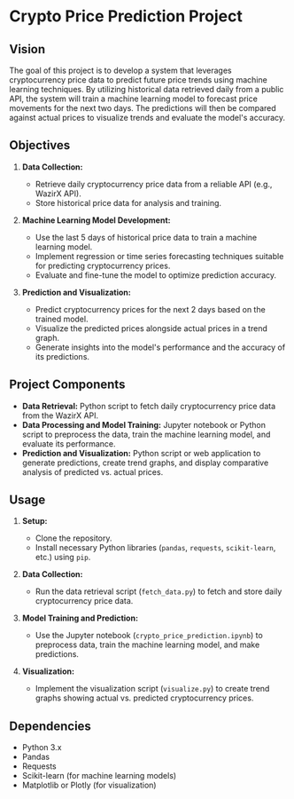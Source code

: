 # Crypto Price Prediction Project

## Vision

The goal of this project is to develop a system that leverages cryptocurrency price data to predict future price trends using machine learning techniques. By utilizing historical data retrieved daily from a public API, the system will train a machine learning model to forecast price movements for the next two days. The predictions will then be compared against actual prices to visualize trends and evaluate the model's accuracy.

## Objectives

1. **Data Collection:**

   - Retrieve daily cryptocurrency price data from a reliable API (e.g., WazirX API).
   - Store historical price data for analysis and training.

2. **Machine Learning Model Development:**

   - Use the last 5 days of historical price data to train a machine learning model.
   - Implement regression or time series forecasting techniques suitable for predicting cryptocurrency prices.
   - Evaluate and fine-tune the model to optimize prediction accuracy.

3. **Prediction and Visualization:**
   - Predict cryptocurrency prices for the next 2 days based on the trained model.
   - Visualize the predicted prices alongside actual prices in a trend graph.
   - Generate insights into the model's performance and the accuracy of its predictions.

## Project Components

- **Data Retrieval:** Python script to fetch daily cryptocurrency price data from the WazirX API.
- **Data Processing and Model Training:** Jupyter notebook or Python script to preprocess the data, train the machine learning model, and evaluate its performance.
- **Prediction and Visualization:** Python script or web application to generate predictions, create trend graphs, and display comparative analysis of predicted vs. actual prices.

## Usage

1. **Setup:**

   - Clone the repository.
   - Install necessary Python libraries (`pandas`, `requests`, `scikit-learn`, etc.) using `pip`.

2. **Data Collection:**

   - Run the data retrieval script (`fetch_data.py`) to fetch and store daily cryptocurrency price data.

3. **Model Training and Prediction:**

   - Use the Jupyter notebook (`crypto_price_prediction.ipynb`) to preprocess data, train the machine learning model, and make predictions.

4. **Visualization:**
   - Implement the visualization script (`visualize.py`) to create trend graphs showing actual vs. predicted cryptocurrency prices.

## Dependencies

- Python 3.x
- Pandas
- Requests
- Scikit-learn (for machine learning models)
- Matplotlib or Plotly (for visualization)
